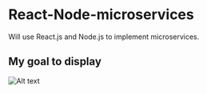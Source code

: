 # React-Node-microservices
Will use React.js and Node.js to implement microservices.


## My goal to display
![Alt text](<截圖 2023-08-01 上午1.47.24.png>)